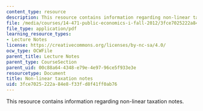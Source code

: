 ```yaml
---
content_type: resource
description: This resource contains information regarding non-linear taxation notes.
file: /media/courses/14-471-public-economics-i-fall-2012/3fce7025222a84e8f33fd8f41ff0ab76_MIT14_471F12_nonlinear.pdf
file_type: application/pdf
learning_resource_types:
- Lecture Notes
license: https://creativecommons.org/licenses/by-nc-sa/4.0/
ocw_type: OCWFile
parent_title: Lecture Notes
parent_type: CourseSection
parent_uid: 00c88a64-4348-e79e-4e97-96ce5f933e3e
resourcetype: Document
title: Non-linear taxation notes
uid: 3fce7025-222a-84e8-f33f-d8f41ff0ab76
---
```

This resource contains information regarding non-linear taxation notes.